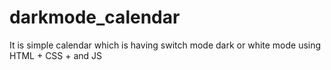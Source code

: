 # darkmode_calendar
It is simple calendar which is having switch mode dark or white mode using HTML + CSS  + and  JS
